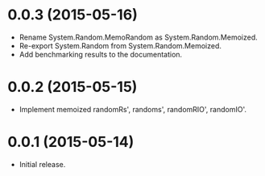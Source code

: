 # 0.0.3 (2015-05-16)

* Rename System.Random.MemoRandom as System.Random.Memoized.
* Re-export System.Random from System.Random.Memoized.
* Add benchmarking results to the documentation.

# 0.0.2 (2015-05-15)

* Implement memoized randomRs', randoms', randomRIO', randomIO'.

# 0.0.1 (2015-05-14)

* Initial release.
